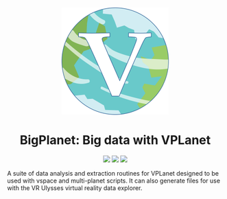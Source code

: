 
<p align="center">
  <img width = "250" src="docs/VPLanetLogo.png?raw=true"/>
</p>

<h1 align="center">BigPlanet: Big data with VPLanet</h1>

<p align="center">
  <a href="https://VirtualPlanetaryLaboratory.github.io/bigplanet/"><img src="https://img.shields.io/badge/read-the_docs-blue.svg?style=flat"></a>
  <a href="LICENSE"><img src="https://img.shields.io/badge/license-MIT-purple.svg"/></a>
    <a href="https://github.com/VirtualPlanetaryLaboratory/bigplanet/actions/workflows/tests.yml">
  <img src="https://github.com/VirtualPlanetaryLaboratory/bigplanet/actions/workflows/tests.yml/badge.svg"/>
      
  </a>
</p>

A suite of data analysis and extraction routines for VPLanet designed to be used with vspace and multi-planet scripts. It can also generate files for use with the VR Ulysses virtual reality data explorer.
